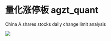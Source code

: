 # 量化涨停板 agzt_quant
China A shares stocks daily change limit analysis

![](https://github.com/guodongxiaren/ImageCache/raw/master/Logo/foryou.gif) 
